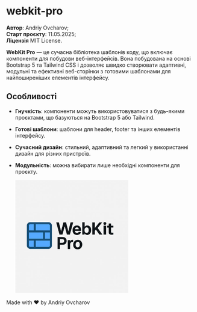 # webkit-pro

**Автор**: Andriy Ovcharov;<br>
**Старт проєкту**: 11.05.2025;<br>
**Ліцензія** MIT License.

**WebKit Pro** — це сучасна бібліотека шаблонів коду, що включає компоненти для побудови веб-інтерфейсів. Вона побудована на основі Bootstrap 5 та Tailwind CSS і дозволяє швидко створювати адаптивні, модульні та ефективні веб-сторінки з готовими шаблонами для найпоширеніших елементів інтерфейсу.

## Особливості

- **Гнучкість**: компоненти можуть використовуватися з будь-якими проєктами, що базуються на Bootstrap 5 або Tailwind.
- **Готові шаблони**: шаблони для header, footer та інших елементів інтерфейсу.
- **Сучасний дизайн**: стильний, адаптивний та легкий у використанні дизайн для різних пристроїв.
- **Модульність**: можна вибирати лише необхідні компоненти для проєкту.

  <img src="logo.webp" alt="webkit-pro" style="width: 300px;">

Made with ♥ by Andriy Ovcharov


